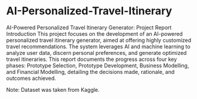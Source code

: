 # AI-Personalized-Travel-Itinerary
AI-Powered Personalized Travel Itinerary Generator: Project Report
Introduction
This project focuses on the development of an AI-powered personalized travel itinerary generator, aimed at offering highly customized travel recommendations. The system leverages AI and machine learning to analyze user data, discern personal preferences, and generate optimized travel itineraries. This report documents the progress across four key phases: Prototype Selection, Prototype Development, Business Modelling, and Financial Modelling, detailing the decisions made, rationale, and outcomes achieved.


Note: Dataset was taken from Kaggle.
